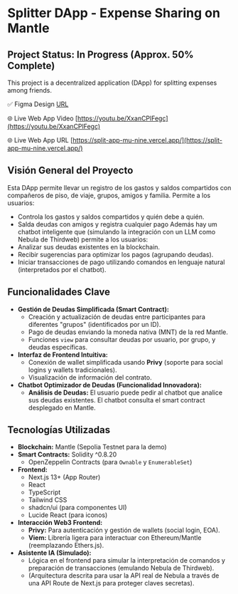 # Splitter DApp - Expense Sharing on Mantle

## Project Status: In Progress (Approx. 50% Complete)

This project is a decentralized application (DApp) for splitting expenses among friends.

✅ Figma Design  [URL](https://www.figma.com/design/A1sSjGq47lp0HrIczUl0lx/Splitter-Dapp?node-id=0-1&t=gs3B9HhM1uZfUH3E-1)

🌐 Live Web App Video [https://youtu.be/XxanCPlFegc](https://youtu.be/XxanCPlFegc)

🌐 Live Web App URL [https://split-app-mu-nine.vercel.app/](https://split-app-mu-nine.vercel.app/)

 

## Visión General del Proyecto

Esta DApp permite llevar un registro de los gastos y saldos compartidos con compañeros de piso, de viaje, grupos, amigos y familia. Permite a los usuarios:
*   Controla los gastos y saldos compartidos y quién debe a quién.
*   Salda deudas con amigos y registra cualquier pago
Además hay um chatbot inteligente que (simulando la integración con un LLM como Nebula de Thirdweb) permite a los usuarios:
*   Analizar sus deudas existentes en la blockchain.
*   Recibir sugerencias para optimizar los pagos (agrupando deudas).
*   Iniciar transacciones de pago utilizando comandos en lenguaje natural (interpretados por el chatbot).

## Funcionalidades Clave

*   **Gestión de Deudas Simplificada (Smart Contract):**
    *   Creación y actualización de deudas entre participantes para diferentes "grupos" (identificados por un ID).
    *   Pago de deudas enviando la moneda nativa (MNT) de la red Mantle.
    *   Funciones `view` para consultar deudas por usuario, por grupo, y deudas específicas.
*   **Interfaz de Frontend Intuitiva:**
    *   Conexión de wallet simplificada usando **Privy** (soporte para social logins y wallets tradicionales).
    *   Visualización de información del contrato.
*   **Chatbot Optimizador de Deudas (Funcionalidad Innovadora):**
    *   **Análisis de Deudas:** El usuario puede pedir al chatbot que analice sus deudas existentes. El chatbot consulta el smart contract desplegado en Mantle. 

## Tecnologías Utilizadas

*   **Blockchain:** Mantle (Sepolia Testnet para la demo)
*   **Smart Contracts:** Solidity ^0.8.20
    *   OpenZeppelin Contracts (para `Ownable` y `EnumerableSet`)
*   **Frontend:**
    *   Next.js 13+ (App Router)
    *   React
    *   TypeScript
    *   Tailwind CSS
    *   shadcn/ui (para componentes UI)
    *   Lucide React (para iconos)
*   **Interacción Web3 Frontend:**
    *   **Privy:** Para autenticación y gestión de wallets (social login, EOA).
    *   **Viem:** Librería ligera para interactuar con Ethereum/Mantle (reemplazando Ethers.js).
*   **Asistente IA (Simulado):**
    *   Lógica en el frontend para simular la interpretación de comandos y preparación de transacciones (emulando Nebula de Thirdweb).
    *   (Arquitectura descrita para usar la API real de Nebula a través de una API Route de Next.js para proteger claves secretas).

